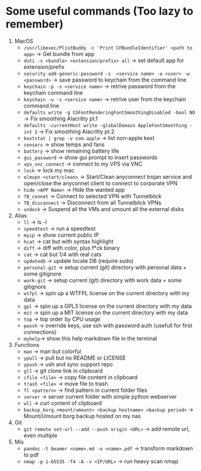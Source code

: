 # Some useful commands (Too lazy to remember)

1. MacOS
    - `/usr/libexec/PlistBuddy -c 'Print CFBundleIdentifier' <path to app>` -> Get bundle from app
    - `duti -s <bundle> <extension/prefix> all` -> set default app for extension/prefix
    - `security add-generic-password -s  <service name> -a <user> -w <password>` -> save password to keychain from the command line
    - `keychain -p -s <service name>` -> retrive password from the keychain command line
    - `keychain -u -s <service name>` ->  retrive user from the keychain command line
    - `defaults write -g CGFontRenderingFontSmoothingDisabled -bool NO` -> Fix smoothing Alacritty pt.1
    - `defaults -currentHost write -globalDomain AppleFontSmoothing -int 2` -> Fix smoothing Alacritty pt.2
    - `kextstat | grep -v com.apple` -> list non-apple kext
    - `sensors` -> show temps and fans
    - `battery` -> show remaining battery life
    - `gui_password` -> show gui prompt to insert passwords
    - `vps_vnc_connect` -> connect to my VPS via VNC
    - `lock` -> lock my mac
    - `elmvpn <start/clean>` -> Start/Clean anyconnect trojan service and open/close the anyconnet client to connect to corporate VPN
    - `hide <APP Name>` -> Hide the wanted app
    - `TB_connet` -> Connect to selected VPN with Tunnelblick
    - `TB_disconnect` -> Disconnect from all Tunnelblick VPNs
    - `undock` -> Suspend all the VMs and umount all the external disks
2. Alias
    - `ll` -> ls -l
    - `speedtest` -> run a speedtest
    - `myip` -> show current public IP
    - `hcat` -> cat but with syntax highlight
    - `diff` -> diff with color, plus f*ck binary
    - `cat` -> cat but 1/4 with real cats
    - `updatedb` -> update locate DB (require sudo)
    - `personal-git` -> setup current (git) directory with personal data + some gitignore
    - `work-git` -> setup current (git) directory with work data + some gitignore
    - `wtfpl` -> spin up a WTFPL license on the current directory with my data
    - `gpl` -> spin up a GPL3 license on the current directory with my data
    - `mit` -> spin up a MIT license on the current directory with my data
    - `top` -> top order by CPU usage
    - `pwssh` -> override keys, use ssh with password auth (usefull for first connections)
    - `myhelp`-> show this help markdown file in the terminal
3. Functions
     - `man` -> man but colorful
     - `ypull` -> pull but no README or LICENSE
     - `ypush` -> ush and sync support repo
     - `gll` -> git clone link in clipboard
     - `cfile <file>` -> copy file content in clipboard
     - `trash <file>` -> move file to trash
     - `fl <pattern>` -> find pattern in current folder files
     - `server` -> server current folder with simple python webserver
     - `wll` -> curl content of clipboard
     - `backup_borg <mount/umount> <backup hostname> <backup period>` -> Mount/Umount borg backup hosted on my nas  
4. Git
    - `git remote set-url --add --push origin <URL>` -> add remote url, even multiple
5. Mis
    - `pandoc -t beamer <name>.md -o <name>.pdf` -> transform markdown to pdf
    - `nmap -p 1-65535 -T4 -A -v <IP/URL>` -> run heavy scan nmap
